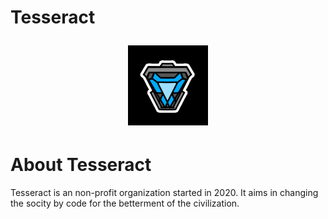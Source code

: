 # Tesseract <p align="center"> <img src="https://github.com/tesseract-org/about/blob/main/resources/35855D08-A811-4962-A293-B2C6C34937DD.png" alt="Tesseract"/> </p>

# About Tesseract
Tesseract is an non-profit organization started in 2020. It aims in changing the socity by code for the betterment of the civilization.

